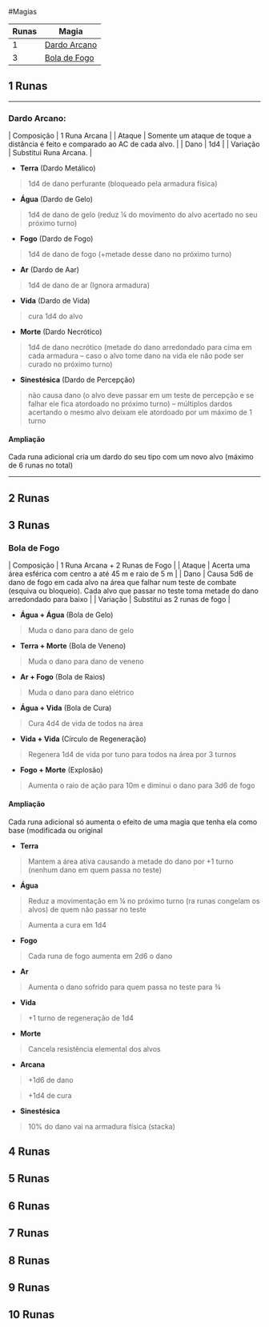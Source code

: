#Magias

| Runas | Magia        |
|-------|--------------|
| 1     | [Dardo Arcano](/pages/magics.md#Dardo_Arcano) |
| 3      | [Bola de Fogo](/pages/magics.md#Bola_de_Fogo)|



## 1 Runas

---
### Dardo Arcano:

| Composição  | 1 Runa Arcana                                                                  |
| Ataque      | Somente um ataque de toque a distância é feito e comparado ao AC de cada alvo. |
| Dano        | 1d4                                                                            |
| Variação | Substitui Runa Arcana.                                                         |

-	**Terra** (Dardo Metálico)
> 1d4 de dano perfurante (bloqueado pela armadura física)

-	**Água** (Dardo de Gelo)
> 1d4 de dano de gelo (reduz ¼ do movimento do alvo acertado no seu próximo turno)

-	**Fogo** (Dardo de Fogo)
> 1d4 de dano de fogo (+metade desse dano no próximo turno)

-	**Ar** (Dardo de Aar)
> 1d4 de dano de ar (Ignora armadura)

-	**Vida** (Dardo de Vida)
> cura 1d4 do alvo

-	**Morte** (Dardo Necrótico)
> 1d4 de dano necrótico (metade do dano arredondado para cima em cada armadura – caso o alvo tome dano na vida ele não pode ser curado no próximo turno)

-	**Sinestésica** (Dardo de Percepção)
> não causa dano (o alvo deve passar em um teste de percepção e se falhar ele fica atordoado no próximo turno) – múltiplos dardos acertando o mesmo alvo deixam ele atordoado por um máximo de 1 turno

#### Ampliação
 Cada runa adicional cria um dardo do seu tipo com um novo alvo (máximo de 6 runas no total)

---

## 2 Runas

## 3 Runas

### Bola de Fogo

| Composição | 1 Runa Arcana + 2 Runas de Fogo |
| Ataque |  Acerta uma área esférica com centro a até 45 m e raio de 5 m |
| Dano |  Causa 5d6 de dano de fogo em cada alvo na área que falhar num teste de combate (esquiva ou bloqueio). Cada alvo que passar no teste toma metade do dano arredondado para baixo |
| Variação | Substitui as 2 runas de fogo |

- **Água + Água** (Bola de Gelo)
> Muda o dano para dano de gelo

- **Terra + Morte** (Bola de Veneno)
> Muda o dano para dano de veneno

- **Ar + Fogo** (Bola de Raios)
> Muda o dano para dano elétrico

- **Água + Vida** (Bola de Cura)
> Cura 4d4 de vida de todos na área

- **Vida + Vida**	(Círculo de Regeneração)
> Regenera 1d4 de vida por tuno para todos na área por 3 turnos

- **Fogo + Morte** (Explosão)
> Aumenta o raio de ação para 10m e diminui o dano para 3d6 de fogo


#### Ampliação

Cada runa adicional só aumenta o efeito de uma magia que tenha ela como base (modificada ou original

-	**Terra**
> Mantem a área ativa causando a metade do dano por +1 turno (nenhum dano em quem passa no teste)

-	**Água**
> 	Reduz a movimentação em ¼ no próximo turno (ra runas congelam os alvos) de quem não passar no teste

> 	Aumenta a cura  em 1d4

-	**Fogo**
> Cada runa de fogo aumenta em 2d6 o dano

-	**Ar**
> Aumenta o dano sofrido para quem passa no teste para ¾

-	**Vida**
> +1 turno de regeneração de 1d4

- **Morte**
> Cancela resistência elemental dos alvos

-	**Arcana**
>	+1d6 de dano

>	+1d4 de cura

- **Sinestésica**
>10% do dano vai na armadura física (stacka)

## 4 Runas

## 5 Runas

## 6 Runas

## 7 Runas

## 8 Runas

## 9 Runas

## 10 Runas
